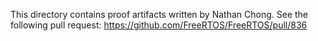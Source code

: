This directory contains proof artifacts written by Nathan Chong.
See the following pull request:
https://github.com/FreeRTOS/FreeRTOS/pull/836
